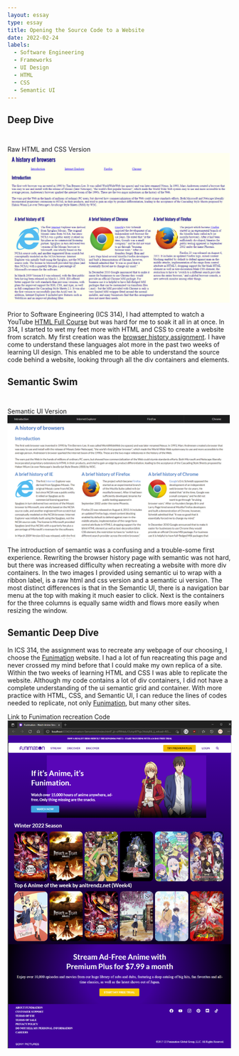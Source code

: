 ```yaml
---
layout: essay
type: essay
title: Opening the Source Code to a Website
date: 2022-02-24
labels:
  - Software Engineering
  - Frameworks
  - UI Design
  - HTML
  - CSS
  - Semantic UI
---
```

## Deep Dive
<div style="padding-top: 2em; width: 500px;" class="ui floated rounded right image">
  <div class="ui medium purple right ribbon label">
    Raw HTML and CSS Version
  </div>
    <img src="../images/historyOfBrowsers-SS.png" alt="Raw HTML CSS page">
</div>

Prior to Software Engineering (ICS 314), I had attempted to watch a YouTube <a href="https://www.youtube.com/watch?v=pQN-pnXPaVg">HTML Full Course</a> but was hard for me to soak it all in at once. In 314, I started to wet my feet more with HTML and CSS to create a website from scratch. My first creation was the <a href="https://github.com/Louie808/browserhistory">browser history assignment</a>. I have come to understand these languages alot more in the past two weeks of learning UI design. This enabled me to be able to understand the source code behind a website, looking through all the div containers and elements.

## Semantic Swim
<div style="padding-top: 2em; width: 500px" class="ui floated rounded right image">
  <div style="position-y: 1em" class="ui medium green right ribbon label">
    Semantic UI Version
  </div>
    <img src="../images/historyOfBrowsers-semanticui-SS.png" alt="Semantic UI page">
</div>

The introduction of semantic was a confusing and a trouble-some first experience. Rewriting the browser history page with semantic was not hard, but there was increased difficulty when recreating a website with more div containers. In the two images I provided using semantic ui to wrap with a ribbon label, is a raw html and css version and a semantic ui version. The most distinct differences is that in the Semantic UI, there is a navigation bar menu at the top with making it much easier to click. Next is the containers for the three columns is equally same width and flows more easily when resizing the window. 

## Semantic Deep Dive
In ICS 314, the assignment was to recreate any webpage of our choosing, I choose the <a href="https://www.funimation.com/">Funimation</a> website. I had a lot of fun reacreating this page and never crossed my mind before that I could make my own replica of a site. Within the two weeks of learning HTML and CSS I was able to replicate the website. Although my code contains a lot of div containers, I did not have a complete understanding of the ui semantic grid and container. With more practice with HTML, CSS, and Semantic UI, I can reduce the lines of codes needed to replicate, not only <a href="https://www.funimation.com/">Funimation</a>, but many other sites.

<div class="ui floated rounded image">
  <div class="ui medium ribbon label">
    <a style="text-decoration: none;" class="large github icon" href="https://github.com/Louie808/funimation-SemanticUI">Link to Funimation recreation Code</a>
  </div>
    <img src="../images/funimation-semanticUI-recreation.png" alt="Funimation Reacreation Screenshot">
</div>
<br><br><br>
